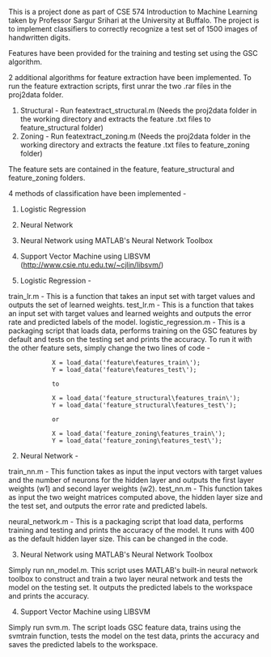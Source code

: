 This is a project done as part of CSE 574 Introduction to Machine Learning taken by Professor Sargur Srihari at the University at Buffalo. The project is to implement classifiers to correctly recognize a test set of 1500 images of handwritten digits.

Features have been provided for the training and testing set using the GSC algorithm.

2 additional algorithms for feature extraction have been implemented. To run the feature extraction scripts, first unrar the two .rar files in the proj2data folder.

1. Structural	- Run featextract_structural.m (Needs the proj2data folder in the working directory and extracts the feature .txt files to feature_structural folder)
2. Zoning		- Run featextract_zoning.m (Needs the proj2data folder in the working directory and extracts the feature .txt files to feature_zoning folder)

The feature sets are contained in the feature, feature_structural and feature_zoning folders.

4 methods of classification have been implemented -

1. Logistic Regression
2. Neural Network
3. Neural Network using MATLAB's Neural Network Toolbox
4. Support Vector Machine using LIBSVM (http://www.csie.ntu.edu.tw/~cjlin/libsvm/)

1. Logistic Regression -

train_lr.m	- This is a function that takes an input set with target values and outputs the set of learned weights.
test_lr.m	- This is a function that takes an input set with target values and learned weights and outputs the error rate and predicted labels of the model.
logistic_regression.m	- This is a packaging script that loads data, performs training on the GSC features by default and tests on the testing set and prints the accuracy. To run it with the other feature sets, simply change the two lines of code -

				X = load_data('feature\features_train\');
				Y = load_data('feature\features_test\');
				
				to
				
				X = load_data('feature_structural\features_train\');
				Y = load_data('feature_structural\features_test\');
				
				or
				
				X = load_data('feature_zoning\features_train\');
				Y = load_data('feature_zoning\features_test\');
				
2. Neural Network -

train_nn.m	- This function takes as input the input vectors with target values and the number of neurons for the hidden layer and outputs the first layer weights (w1) and second layer weights (w2).
test_nn.m	- This function takes as input the two weight matrices computed above, the hidden layer size and the test set, and outputs the error rate and predicted labels.

neural_network.m	- This is a packaging script that load data, performs training and testing and prints the accuracy of the model. It runs with 400 as the default hidden layer size. This can be changed in the code.

3. Neural Network using MATLAB's Neural Network Toolbox

Simply run nn_model.m. This script uses MATLAB's built-in neural network toolbox to construct and train a two layer neural network and tests the model on the testing set. It outputs the predicted labels to the workspace and prints the accuracy.

4. Support Vector Machine using LIBSVM

Simply run svm.m. The script loads GSC feature data, trains using the svmtrain function, tests the model on the test data, prints the accuracy and saves the predicted labels to the workspace.
